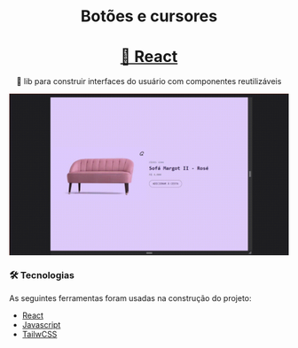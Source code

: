 <h1 align="center">Botões e cursores</h1>

<h1 align="center">
    <a href="https://pt-br.reactjs.org/">🔗 React</a>
</h1>
<p align="center">🚀 lib para construir interfaces do usuário com componentes reutilizáveis</p>

![](https://github.com/EduardoSchwanke/card_de_produto/blob/main/src/assets/desafiodois.gif)


### 🛠 Tecnologias

As seguintes ferramentas foram usadas na construção do projeto:

- [React](https://pt-br.reactjs.org/)
- [Javascript](https://www.javascript.com/)
- [TailwCSS](https://tailwindcss.com/)
